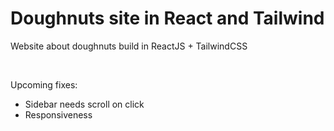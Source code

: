 <h1>Doughnuts site in React and Tailwind</h1>
<p>Website about doughnuts build in ReactJS + TailwindCSS</p></br>
<p>Upcoming fixes:</p>
<ul>
  <li>Sidebar needs scroll on click</li>
  <li>Responsiveness</li>
</ul>
